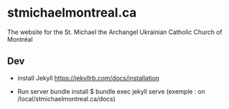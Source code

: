 # stmichaelmontreal.ca
The website for the St. Michael the Archangel Ukrainian Catholic Church of Montréal

## Dev

* install Jekyll
https://jekyllrb.com/docs/installation

* Run server bundle install
$ bundle exec jekyll serve (exemple : on /local/stmichaelmontreal.ca/docs)
